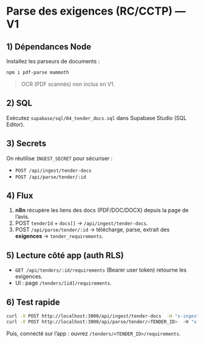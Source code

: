 # Parse des exigences (RC/CCTP) — V1

## 1) Dépendances Node
Installez les parseurs de documents :
```bash
npm i pdf-parse mammoth
```
> OCR (PDF scannés) non inclus en V1.

## 2) SQL
Exécutez `supabase/sql/04_tender_docs.sql` dans Supabase Studio (SQL Editor).

## 3) Secrets
On réutilise `INGEST_SECRET` pour sécuriser :
- `POST /api/ingest/tender-docs`
- `POST /api/parse/tender/:id`

## 4) Flux
1. **n8n** récupère les liens des docs (PDF/DOC/DOCX) depuis la page de l’avis.
2. POST `tenderId` + `docs[]` → `/api/ingest/tender-docs`.
3. POST `/api/parse/tender/:id` → télécharge, parse, extrait des **exigences** → `tender_requirements`.

## 5) Lecture côté app (auth RLS)
- `GET /api/tenders/:id/requirements` (Bearer user token) retourne les exigences.
- UI : page `/tenders/[id]/requirements`.

## 6) Test rapide
```bash
curl -X POST http://localhost:3000/api/ingest/tender-docs  -H "x-ingest-key: $INGEST_SECRET" -H "content-type: application/json"  -d '{"tenderId":"<TENDER_ID>","docs":[{"url":"https://exemple/RC.pdf"},{"url":"https://exemple/CCTP.docx"}]}'
curl -X POST http://localhost:3000/api/parse/tender/<TENDER_ID>  -H "x-parse-key: $INGEST_SECRET"
```
Puis, connecté sur l’app : ouvrez `/tenders/<TENDER_ID>/requirements`.
